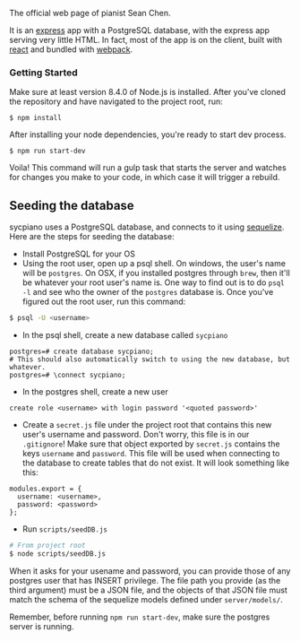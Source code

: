 The official web page of pianist Sean Chen.

It is an [express](http://expressjs.com/) app with a PostgreSQL database, with the express app serving very little HTML. In fact, most of the app is on the client, built with [react](https://facebook.github.io/react/) and bundled with [webpack](https://webpack.github.io/).

### Getting Started
Make sure at least version 8.4.0 of Node.js is installed.
After you've cloned the repository and have navigated to the project root, run:
```
$ npm install
```
After installing your node dependencies, you're ready to start dev process.
```
$ npm run start-dev
```
Voila! This command will run a gulp task that starts the server and watches for changes you make to your code, in which case it will trigger a rebuild.

## Seeding the database
sycpiano uses a PostgreSQL database, and connects to it using [sequelize](http://docs.sequelizejs.com/en/v3/).
Here are the steps for seeding the database:
* Install PostgreSQL for your OS
* Using the root user, open up a psql shell. On windows, the user's name will be `postgres`. On OSX, if you installed postgres through `brew`, then it'll be whatever your root user's name is. One way to find out is to do `psql -l` and see who the owner of the `postgres` database is. Once you've figured out the root user, run this command:
```bash
$ psql -U <username>
```
* In the psql shell, create a new database called `sycpiano`
```psql
postgres=# create database sycpiano;
# This should also automatically switch to using the new database, but whatever.
postgres=# \connect sycpiano;
```
* In the postgres shell, create a new user
```
create role <username> with login password '<quoted password>'
```
* Create a `secret.js` file under the project root that contains this new user's username and password. Don't worry, this file is in our `.gitignore`! Make sure that object exported by `secret.js` contains the keys `username` and `password`. This file will be used when connecting to the database to create tables that do not exist. It will look something like this:
```
modules.export = {
  username: <username>,
  password: <password>
};
```
* Run `scripts/seedDB.js`
```bash
# From project root
$ node scripts/seedDB.js
```
When it asks for your usename and password, you can provide those of any postgres user that has INSERT privilege. The file path you provide (as the third argument) must be a JSON file, and the objects of that JSON file must match the schema of the sequelize models defined under `server/models/`.

Remember, before running `npm run start-dev`, make sure the postgres server is running.
